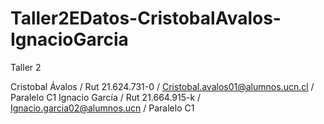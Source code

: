 # Taller2EDatos-CristobalAvalos-IgnacioGarcia
Taller 2

Cristobal Ávalos / Rut 21.624.731-0 / Cristobal.avalos01@alumnos.ucn.cl / Paralelo C1
Ignacio García / Rut 21.664.915-k / Ignacio.garcia02@alumnos.ucn /  Paralelo C1 
